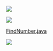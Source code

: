 ![](https://i.imgur.com/BYFaxDc.png)

![](https://i.imgur.com/8nscOWZ.png)

[FindNumber.java](/src/review02/FindNumber.java)

![](https://i.imgur.com/fxNhcTf.png)


